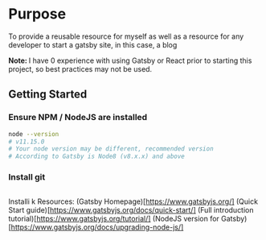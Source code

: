 # Purpose

To provide a reusable resource for myself as well as a resource for any 
developer to start a gatsby site, in this case, a blog

<strong>Note: </strong>I have 0 experience with using Gatsby or React prior to
starting this project, so best practices may not be used.

## Getting Started

### Ensure NPM / NodeJS are installed

```bash
node --version
# v11.15.0
# Your node version may be different, recommended version
# According to Gatsby is Node8 (v8.x.x) and above
```
### Install git

```git

```

Installi  k
Resources:
(Gatsby Homepage)[https://www.gatsbyjs.org/]
(Quick Start guide)[https://www.gatsbyjs.org/docs/quick-start/]
(Full introduction tutorial)[https://www.gatsbyjs.org/tutorial/]
(NodeJS version for Gatsby)[https://www.gatsbyjs.org/docs/upgrading-node-js/]
